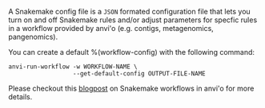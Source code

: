 A Snakemake config file is a `JSON` formated configuration file that lets you turn on and off Snakemake rules and/or adjust parameters for specfic rules in a workflow provided by anvi'o (e.g. contigs, metagenomics, pangenomics). 

You can create a default %(workflow-config) with the following command:
```
anvi-run-workflow -w WORKFLOW-NAME \
                  --get-default-config OUTPUT-FILE-NAME
```

Please checkout this [blogpost](https://merenlab.org/2018/07/09/anvio-snakemake-workflows/#configjson) on Snakemake workflows in anvi'o for more details.